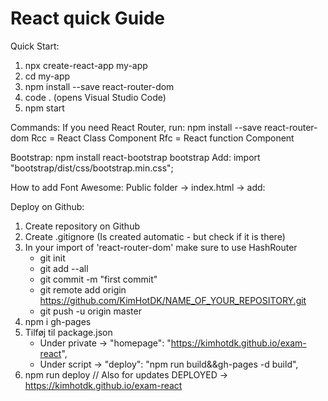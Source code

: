 

# React quick Guide

Quick Start:
1.    npx create-react-app my-app
2.    cd my-app
3.    npm install --save react-router-dom
4.    code . (opens Visual Studio Code) 
5.    npm start

Commands:
If you need React Router, run: npm install --save react-router-dom
Rcc = React Class Component
Rfc = React function Component

Bootstrap: 
npm install react-bootstrap bootstrap
Add: import "bootstrap/dist/css/bootstrap.min.css";

How to add Font Awesome:
Public folder -> index.html -> add:
<link rel="stylesheet" href="https://use.fontawesome.com/releases/v5.8.2/css/all.css"
integrity="sha384-oS3vJWv+0UjzBfQzYUhtDYW+Pj2yciDJxpsK1OYPAYjqT085Qq/1cq5FLXAZQ7Ay" crossorigin="anonymous">

Deploy on Github:
1. Create repository on Github
2. Create .gitignore (Is created automatic - but check if it is there)
3. In your import of 'react-router-dom' make sure to use HashRouter
    -   git init 
    -   git add --all 
    -   git commit -m "first commit" 
    -   git remote add origin https://github.com/KimHotDK/NAME_OF_YOUR_REPOSITORY.git 
    -   git push -u origin master
4. npm i gh-pages
5. Tilføj til package.json
    -   Under private -> "homepage": "https://kimhotdk.github.io/exam-react",
    -   Under script -> "deploy": "npm run build&&gh-pages -d build",
6. npm run deploy // Also for updates
DEPLOYED -> https://kimhotdk.github.io/exam-react

